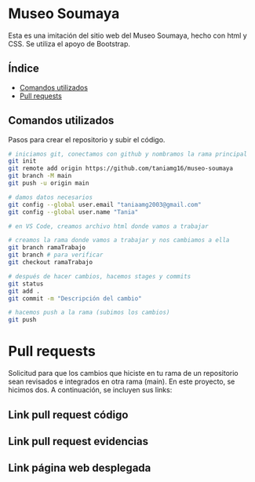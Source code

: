 # Museo Soumaya
Esta es una imitación del sitio web del Museo Soumaya, hecho con html y CSS. Se utiliza el apoyo de Bootstrap. 

## Índice
- [Comandos utilizados](#comandos-utilizados)
- [Pull requests](#pull-requests)


## Comandos utilizados
Pasos para crear el repositorio y subir el código.

```bash
# iniciamos git, conectamos con github y nombramos la rama principal
git init
git remote add origin https://github.com/taniamg16/museo-soumaya
git branch -M main     
git push -u origin main

# damos datos necesarios
git config --global user.email "taniaamg2003@gmail.com"
git config --global user.name "Tania"

# en VS Code, creamos archivo html donde vamos a trabajar

# creamos la rama donde vamos a trabajar y nos cambiamos a ella
git branch ramaTrabajo
git branch # para verificar
git checkout ramaTrabajo

# después de hacer cambios, hacemos stages y commits
git status
git add .
git commit -m "Descripción del cambio"

# hacemos push a la rama (subimos los cambios)
git push
```


# Pull requests
Solicitud para que los cambios que hiciste en tu rama de un repositorio sean revisados e integrados en otra rama (main). En este proyecto, se hicimos dos. A continuación, se incluyen sus links: 

## Link pull request código
## Link pull request evidencias

## Link página web desplegada



